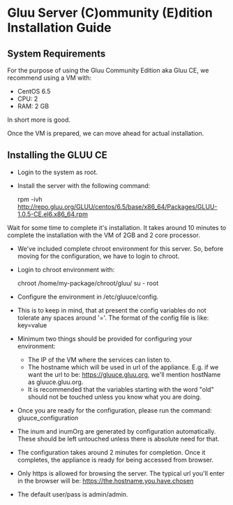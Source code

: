 # Gluu Server (C)ommunity (E)dition Installation Guide

## System Requirements

For the purpose of using the Gluu Community Edition aka Gluu CE, we recommend using a VM with:

* CentOS 6.5
* CPU: 2 
* RAM: 2 GB

In short more is good.

Once the VM is prepared, we can move ahead for actual installation.

## Installing the GLUU CE

* Login to the system as root.
* Install the server with the following command:

    rpm -ivh http://repo.gluu.org/GLUU/centos/6.5/base/x86_64/Packages/GLUU-1.0.5-CE.el6.x86_64.rpm

Wait for some time to complete it's installation. It takes around 10 minutes to complete the installation with the VM of 2GB and 2 core processor.

* We've included complete chroot environment for this server. So, before moving for the configuration, we have to login to chroot.
* Login to chroot environment with: 

    chroot /home/my-package/chroot/gluu/ su - root

* Configure the environment in /etc/gluuce/config. 
* This is to keep in mind, that at present the config variables do not tolerate any spaces around '='. The format of the config file is like: 
    key=value
* Minimum two things should be provided for configuring your environment:

	* The IP of the VM where the services can listen to.
  	* The hostname which will be used in url of the appliance. E.g. if we want the url to be: https://gluuce.gluu.org, we'll mention hostName as gluuce.gluu.org.
  	* It is recommended that the variables starting with the word "old" should not be touched unless you know what you are doing.

* Once you are ready for the configuration, please run the command: gluuce_configuration
* The inum and inumOrg are generated by configuration automatically. These should be left untouched unless there is absolute need for that.
* The configuration takes around 2 minutes for completion. Once it completes, the appliance is ready for being accessed from browser.
* Only https is allowed for browsing the server. The typical url you'll enter in the browser will be: https://the.hostname.you.have.chosen 
* The default user/pass is admin/admin.
